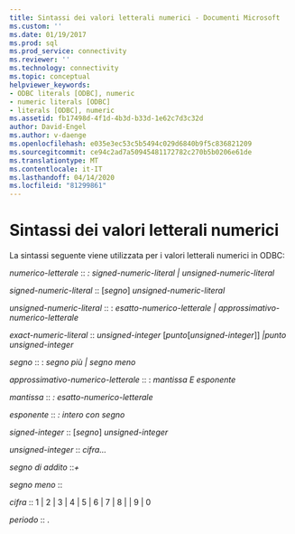 ```yaml
---
title: Sintassi dei valori letterali numerici - Documenti Microsoft
ms.custom: ''
ms.date: 01/19/2017
ms.prod: sql
ms.prod_service: connectivity
ms.reviewer: ''
ms.technology: connectivity
ms.topic: conceptual
helpviewer_keywords:
- ODBC literals [ODBC], numeric
- numeric literals [ODBC]
- literals [ODBC], numeric
ms.assetid: fb17498d-4f1d-4b3d-b33d-1e62c7d3c32d
author: David-Engel
ms.author: v-daenge
ms.openlocfilehash: e035e3ec53c5b5494c029d6840b9f5c836821209
ms.sourcegitcommit: ce94c2ad7a50945481172782c270b5b0206e61de
ms.translationtype: MT
ms.contentlocale: it-IT
ms.lasthandoff: 04/14/2020
ms.locfileid: "81299861"
---
```

# <a name="numeric-literal-syntax"></a>Sintassi dei valori letterali numerici
La sintassi seguente viene utilizzata per i valori letterali numerici in ODBC:  
  
 *numerico-letterale* :: *: signed-numeric-literal &#124; unsigned-numeric-literal*  
  
 *signed-numeric-literal* :: [*segno*] *unsigned-numeric-literal*  
  
 *unsigned-numeric-literal* :: : *esatto-numerico-letterale &#124; approssimativo-numerico-letterale*  
  
 *exact-numeric-literal* :: *unsigned-integer* [*punto*[*unsigned-integer*]] *&#124;punto unsigned-integer*  
  
 *segno* :: : *segno più &#124; segno meno*  
  
 *approssimativo-numerico-letterale* :: : *mantissa E esponente*  
  
 *mantissa* :: *: esatto-numerico-letterale*  
  
 *esponente* :: *: intero con segno*  
  
 *signed-integer* :: [*segno*] *unsigned-integer*  
  
 *unsigned-integer* :: *cifra...*  
  
 *segno di addito* ::*+*  
  
 *segno meno* ::  
  
 *cifra* :: 1 &#124; 2 &#124; 3 &#124; 4 &#124; 5 &#124; 6 &#124; 7 &#124; 8 &#124; &#124; 9 &#124; 0  
  
 *periodo* :: .
